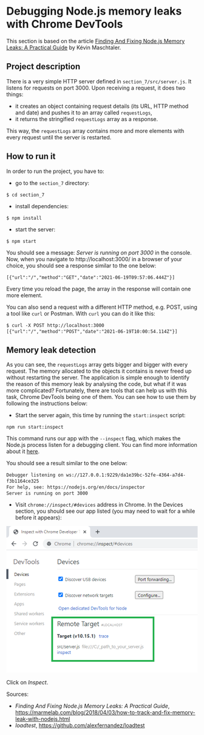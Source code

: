 # Debugging Node.js memory leaks with Chrome DevTools

This section is based on the article [Finding And Fixing Node.js Memory Leaks: A Practical Guide](https://marmelab.com/blog/2018/04/03/how-to-track-and-fix-memory-leak-with-nodejs.html) by Kévin Maschtaler.

## Project description

There is a very simple HTTP server defined in `section_7/src/server.js`. It listens for requests on port 3000. Upon receiving a request, it does two things:

- it creates an object containing request details (its URL, HTTP method and date) and pushes it to an array called `requestLogs`,
- it returns the stringified `requestLogs` array as a response.

This way, the `requestLogs` array contains more and more elements with every request until the server is restarted.

## How to run it

In order to run the project, you have to:

- go to the `section_7` directory:

```
$ cd section_7
```

- install dependencies:

```
$ npm install
```

- start the server:

```
$ npm start
```

You should see a message: _Server is running on port 3000_ in the console. Now, when you navigate to http://localhost:3000/ in a browser of your choice, you should see a response similar to the one below:

```
[{"url":"/","method":"GET","date":"2021-06-19T09:57:06.444Z"}]
```

Every time you reload the page, the array in the response will contain one more element.

You can also send a request with a different HTTP method, e.g. POST, using a tool like `curl` or Postman. With `curl` you can do it like this:

```
$ curl -X POST http://localhost:3000
[{"url":"/","method":"POST","date":"2021-06-19T10:00:54.114Z"}]
```

## Memory leak detection

As you can see, the `requestLogs` array gets bigger and bigger with every request. The memory allocated to the objects it contains is never freed up without restarting the server. The application is simple enough to identify the reason of this memory leak by analysing the code, but what if it was more complicated? Fortunately, there are tools that can help us with this task, Chrome DevTools being one of them. You can see how to use them by following the instructions below:

- Start the server again, this time by running the `start:inspect` script:

```
npm run start:inspect
```

This command runs our app with the `--inspect` flag, which makes the Node.js process listen for a debugging client. You can find more information about it [here](https://nodejs.org/en/docs/guides/debugging-getting-started/).

You should see a result similar to the one below:

```
Debugger listening on ws://127.0.0.1:9229/da1e39bc-52fe-4364-a7d4-f3b1164ce325
For help, see: https://nodejs.org/en/docs/inspector
Server is running on port 3000
```

- Visit `chrome://inspect/#devices` address in Chrome. In the Devices section, you should see our app listed (you may need to wait for a while before it appears):

![remote target](./assets/remote-target.png)

Click on *Inspect*.

Sources:

- _Finding And Fixing Node.js Memory Leaks: A Practical Guide_, https://marmelab.com/blog/2018/04/03/how-to-track-and-fix-memory-leak-with-nodejs.html
- _loadtest_, https://github.com/alexfernandez/loadtest
